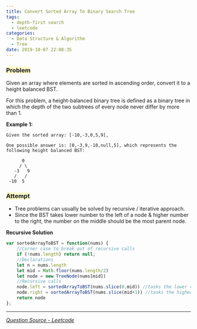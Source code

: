 ```yaml
---
title: Convert Sorted Array To Binary Search Tree
tags:
  - depth-first search
  - leetcode
categories:
  - Data Structure & Algorithm
  - Tree
date: 2019-10-07 22:08:35
---
```

### <span style="background-color: #FFFBCC"> Problem
Given an array where elements are sorted in ascending order, convert it to a height balanced BST.

For this problem, a height-balanced binary tree is defined as a binary tree in which the depth of the two subtrees of every node never differ by more than 1.

<!-- more --> 

__Example 1:__
```
Given the sorted array: [-10,-3,0,5,9],

One possible answer is: [0,-3,9,-10,null,5], which represents the following height balanced BST:

      0
     / \
   -3   9
   /   /
 -10  5
```

### <span style="background-color: #FFFBCC"> Attempt
- Tree problems can usually be solved by recursive / iterative approach.
- Since the BST takes lower number to the left of a node & higher number to the right, the number on the middle should be the most parent node.

__Recursive Solution__
```javascript
var sortedArrayToBST = function(nums) {
    //Corner case to break out of recursive calls
    if (!nums.length) return null;
    //Declarations 
    let n = nums.length
    let mid = Math.floor(nums.length/2)
    let node = new TreeNode(nums[mid])
    //Recursive calls
    node.left = sortedArrayToBST(nums.slice(0,mid)) //tasks the lower value
    node.right = sortedArrayToBST(nums.slice(mid+1)) //tasks the higher value
    return node
};
```
-----
_[Question Source - Leetcode](https://leetcode.com/problems/convert-sorted-array-to-binary-search-tree/)_